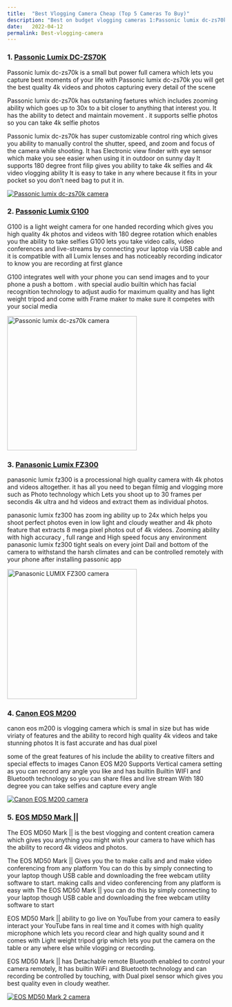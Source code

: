 ```yaml
---
title:  "Best Vlogging Camera Cheap (Top 5 Cameras To Buy)"
description: "Best on budget vlogging cameras 1:Passonic lumix dc-zs70k 2:Passonic Lumix G100 3:Panasonic Lumix FZ300 4:Canon EOS M200 5:EOS MD50 Mark ||"
date:   2022-04-12
permalink: Best-vlogging-camera
---
```



   
### 1. <a href="https://amzn.to/3M6McPT">Passonic Lumix DC-ZS70K </a>


Passonic lumix dc-zs70k is a small but power full camera which lets you capture best moments of your life with Passonic lumix dc-zs70k you will get the best quality 4k videos and photos capturing every detail of the scene

Passonic lumix dc-zs70k has outstaning faetures which includes zooming ability which goes up to 30x to a bit closer to anything that interest you. It has the ability to detect and maintain movement . it supports selfie photos so you can take 4k selfie photos 

Passonic lumix dc-zs70k has super customizable control ring which gives you ability to manually control the shutter, speed, and zoom and focus of the camera while shooting. It has Electronic view finder with eye sensor which make you see easier when using it in outdoor on sunny day
It supports 180 degree front filip gives you ability to take 4k selfies and 4k video vlogging ability 
It is easy to take in any where because it fits in your pocket so you don’t need bag to put it in.




  
<div>

<a href="https://amzn.to/3M6McPT">

<img src="public/LUMIX DC1.jpg" alt=" Passonic lumix dc-zs70k camera">
 
 </a>
 
</div>



### 2. <a href="https://amzn.to/37I1P16">Passonic Lumix G100</a>

G100 is a light weight camera for one handed recording which gives you high quality 4k photos and videos with 180 degree rotation which enables you the ability to take selfies 
G100 lets you take video calls, video conferences and live-streams by connecting your laptop via USB cable and it is compatible with all Lumix lenses and has noticeably recording indicator to know you are recording at first glance

G100 integrates well with your phone you can send images and to your phone a push a bottom . with special audio builtin which has facial recognition technology to adjust audio for maximum quality and  has light weight tripod and come with Frame maker to make sure it competes with your social media 

<div>

<a href="https://amzn.to/37I1P16">

<img src="public/LUMIX G100 1.jpg" width="300" height="310" alt=" Passonic lumix dc-zs70k camera" ></a>



</div>


### 3. <a href="https://amzn.to/3KElfCx"> Panasonic Lumix FZ300 </a>

panasonic lumix fz300 is a processional high quality camera with 4k photos and videos altogether.  it has all you need to began filmig and vlogging more such as
Photo technology which Lets you shoot up to 30 frames per secondis 4k ultra and hd videos and extract them as individual photos.

panasonic lumix fz300 has zoom ing ability up to 24x which helps you shoot perfect photos even in low light and cloudy weather and 4k photo feature that extracts 8 mega pixel photos out of 4k videos.
Zooming ability with high accuracy , full range and High speed focus any environment
panasonic lumix fz300 tight seals on every joint Dail and bottom of the camera to withstand the harsh climates and can be controlled remotely with your phone after installing passonic app 

 
 
 <div>

<a href="https://amzn.to/3KElfCx">

<img src="public/LUMIX FZ300.jpg" width="300" height="300" alt=" Panasonic LUMIX FZ300 camera" ></a>



</div>



### 4. <a href="https://amzn.to/3uD4get"> Canon EOS M200 </a>

 canon eos m200 is vlogging camera which is smal in size but has wide viriaty of features and the ability to record high quality 4k videos and take stunning photos
It is fast accurate and has dual pixel

some of the great features of his include the ability to creative filters and special effects to images 
Canon EOS M20 Supports Vertical camera setting as you can record any angle you like and has builtin Builtin WIFI and Bluetooth technology so you can share files and live stream  With 180 degree you can take selfies and capture every angle

 
  
<a href="https://amzn.to/3uD4get">

<img src="public/Canon EOS M200.jpg" alt=" Canon EOS M200 camera">

</a>



 

   
   
   
### 5. <a href="https://amzn.to/3KBdBcg"> EOS MD50 Mark || </a>

The EOS MD50 Mark || is the best vlogging and content creation camera which gives you anything you might wish your camera to have which has the ability to record 4k videos and photos. 

The EOS MD50 Mark || Gives you the to make calls and and make video conferencing from any platform You can do this by simply connecting  to your laptop though USB cable and downloading the free webcam utility software to start. making calls and video conferencing from any platform is easy with The EOS MD50 Mark || you can do this by simply connecting  to your laptop though USB cable and downloading the free webcam utility software to start 

EOS MD50 Mark || ability to go live on YouTube from your camera to easily interact your YouTube fans in real time and it comes with high quality microphone which lets you  record clear and high quality sound and it comes with Light weight tripod grip which lets you put the camera on the table or any where else while vlogging or recording. 

EOS MD50 Mark || has Detachable remote Bluetooth enabled to control your camera remotely, It has builtin WiFi and Bluetooth technology and can recording be controlled  by touching, with Dual pixel sensor which gives you best quality even in cloudy weather.


<div>
  
<a href="https://amzn.to/3KBdBcg">

<img src="public/Mark2.jpg" alt="EOS MD50 Mark 2 camera"></a>

  
</div>






